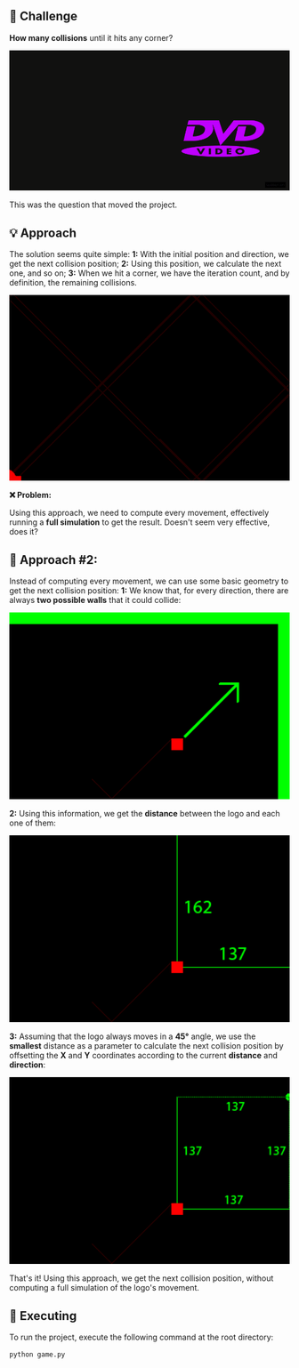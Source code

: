 
## 🤔 Challenge

**How many collisions** until it hits any corner?

<img src="https://github.com/cristianmacedo/corner-bounce/raw/master/img/GIF1.gif" width="512"/>

This was the question that moved the project.
## 💡 Approach
The solution seems quite simple:
**1:** With the initial position and direction, we get the next collision position;
**2:** Using this position, we calculate the next one, and so on;
**3:** When we hit a corner, we have the iteration count, and by definition, the remaining collisions.

<img src="https://github.com/cristianmacedo/corner-bounce/raw/master/img/GIF2.gif" width="512"/>

**❌ Problem:**

Using this approach, we need to compute every movement, effectively running a **full simulation** to get the result.
Doesn't seem very effective, does it?
## 🔦 Approach #2:
Instead of computing every movement, we can use some basic geometry to get the next collision position:
**1:** We know that, for every direction, there are always **two possible walls** that it could collide:

<img src="https://github.com/cristianmacedo/corner-bounce/raw/master/img/Sides.png" width="512"/>

**2:** Using this information, we get the **distance** between the logo and each one of them:

<img src="https://github.com/cristianmacedo/corner-bounce/raw/master/img/Distances.png" width="512"/>

**3:** Assuming that the logo always moves in a **45°** angle, we use the **smallest** distance as a parameter to calculate the next collision position by offsetting the **X** and **Y** coordinates according to the current **distance** and **direction**:

<img src="https://github.com/cristianmacedo/corner-bounce/raw/master/img/CoordsPrediction.png" width="512"/>

That's it! Using this approach, we get the next collision position, without computing a full simulation of the logo's movement.
## 🚀 Executing
To run the project, execute the following command at the root directory:
```
python game.py
```
